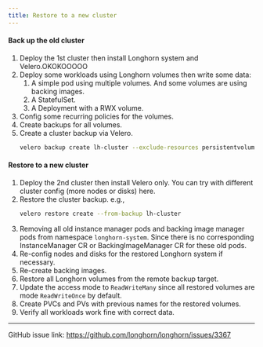 ```yaml
---
title: Restore to a new cluster
---
```


#### Back up the old cluster
1. Deploy the 1st cluster then install Longhorn system and Velero.OKOKOOOOO
2. Deploy some workloads using Longhorn volumes then write some data:
   1. A simple pod using multiple volumes. And some volumes are using backing images.
   2. A StatefulSet.
   3. A Deployment with a RWX volume.
3. Config some recurring policies for the volumes.
4. Create backups for all volumes.
5. Create a cluster backup via Velero.
    ```bash
    velero backup create lh-cluster --exclude-resources persistentvolumes,persistentvolumeclaims,backuptargets.longhorn.io,backupvolumes.longhorn.io,backups.longhorn.io,nodes.longhorn.io,volumes.longhorn.io,engines.longhorn.io,replicas.longhorn.io,backingimagedatasources.longhorn.io,backingimagemanagers.longhorn.io,backingimages.longhorn.io,sharemanagers.longhorn.io,instancemanagers.longhorn.io,engineimages.longhorn.io
    ```
   
#### Restore to a new cluster
1. Deploy the 2nd cluster then install Velero only. You can try with different cluster config (more nodes or disks) here.
2. Restore the cluster backup. e.g.,
    ```bash
    velero restore create --from-backup lh-cluster
    ```
3. Removing all old instance manager pods and backing image manager pods from namespace `longhorn-system`. Since there is no corresponding InstanceManager CR or BackingImageManager CR for these old pods. 
4. Re-config nodes and disks for the restored Longhorn system if necessary.
5. Re-create backing images.
6. Restore all Longhorn volumes from the remote backup target.
7. Update the access mode to `ReadWriteMany` since all restored volumes are mode `ReadWriteOnce` by default.
8. Create PVCs and PVs with previous names for the restored volumes.
9. Verify all workloads work fine with correct data.

---

GitHub issue link: https://github.com/longhorn/longhorn/issues/3367
